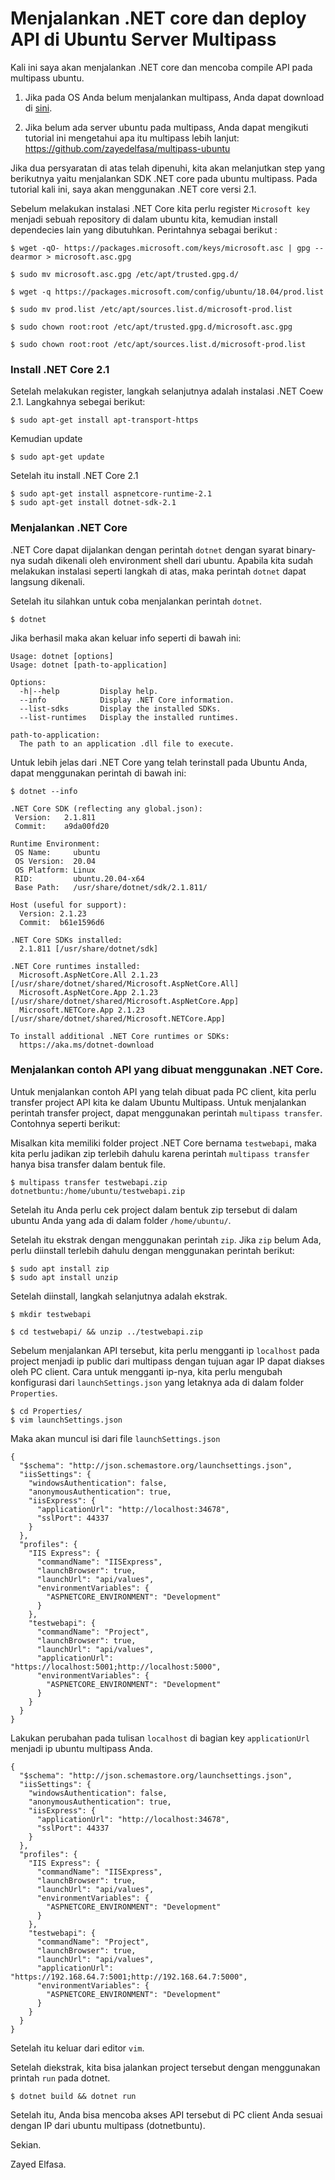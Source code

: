 # Menjalankan .NET core dan deploy API di Ubuntu Server Multipass

Kali ini saya akan menjalankan .NET core dan mencoba compile API pada multipass ubuntu.

1. Jika pada OS Anda belum menjalankan multipass, Anda dapat download di [sini](https://multipass.run/).

2. Jika belum ada server ubuntu pada multipass, Anda dapat mengikuti tutorial ini mengetahui apa itu multipass lebih lanjut:
https://github.com/zayedelfasa/multipass-ubuntu

Jika dua persyaratan di atas telah dipenuhi, kita akan melanjutkan step yang berikutnya yaitu menjalankan SDK .NET core pada ubuntu multipass.
Pada tutorial kali ini, saya akan menggunakan .NET core versi 2.1.

Sebelum melakukan instalasi .NET Core kita perlu register `Microsoft key` menjadi sebuah repository di dalam ubuntu kita, kemudian install dependecies lain yang dibutuhkan. Perintahnya sebagai berikut : 

```
$ wget -qO- https://packages.microsoft.com/keys/microsoft.asc | gpg --dearmor > microsoft.asc.gpg

$ sudo mv microsoft.asc.gpg /etc/apt/trusted.gpg.d/

$ wget -q https://packages.microsoft.com/config/ubuntu/18.04/prod.list 

$ sudo mv prod.list /etc/apt/sources.list.d/microsoft-prod.list

$ sudo chown root:root /etc/apt/trusted.gpg.d/microsoft.asc.gpg

$ sudo chown root:root /etc/apt/sources.list.d/microsoft-prod.list
```
### Install .NET Core 2.1

Setelah melakukan register, langkah selanjutnya adalah instalasi .NET Coew 2.1. Langkahnya sebegai berikut:

```
$ sudo apt-get install apt-transport-https
```

Kemudian update
```
$ sudo apt-get update
```

Setelah itu install .NET Core 2.1
```
$ sudo apt-get install aspnetcore-runtime-2.1
$ sudo apt-get install dotnet-sdk-2.1
```

### Menjalankan .NET Core

.NET Core dapat dijalankan dengan perintah `dotnet` dengan syarat binary-nya sudah dikenali oleh environment shell dari ubuntu. 
Apabila kita sudah melakukan instalasi seperti langkah di atas, maka perintah `dotnet` dapat langsung dikenali.

Setelah itu silahkan untuk coba menjalankan perintah `dotnet`.
```
$ dotnet
```

Jika berhasil maka akan keluar info seperti di bawah ini: 
```
Usage: dotnet [options]
Usage: dotnet [path-to-application]

Options:
  -h|--help         Display help.
  --info            Display .NET Core information.
  --list-sdks       Display the installed SDKs.
  --list-runtimes   Display the installed runtimes.

path-to-application:
  The path to an application .dll file to execute.
```

Untuk lebih jelas dari .NET Core yang telah terinstall pada Ubuntu Anda, dapat menggunakan perintah di bawah ini: 
```
$ dotnet --info
```
```
.NET Core SDK (reflecting any global.json):
 Version:   2.1.811
 Commit:    a9da00fd20

Runtime Environment:
 OS Name:     ubuntu
 OS Version:  20.04
 OS Platform: Linux
 RID:         ubuntu.20.04-x64
 Base Path:   /usr/share/dotnet/sdk/2.1.811/

Host (useful for support):
  Version: 2.1.23
  Commit:  b61e1596d6

.NET Core SDKs installed:
  2.1.811 [/usr/share/dotnet/sdk]

.NET Core runtimes installed:
  Microsoft.AspNetCore.All 2.1.23 [/usr/share/dotnet/shared/Microsoft.AspNetCore.All]
  Microsoft.AspNetCore.App 2.1.23 [/usr/share/dotnet/shared/Microsoft.AspNetCore.App]
  Microsoft.NETCore.App 2.1.23 [/usr/share/dotnet/shared/Microsoft.NETCore.App]

To install additional .NET Core runtimes or SDKs:
  https://aka.ms/dotnet-download
```

### Menjalankan contoh API yang dibuat menggunakan .NET Core.
Untuk menjalankan contoh API yang telah dibuat pada PC client, kita perlu transfer project API kita ke dalam Ubuntu Multipass. 
Untuk menjalankan perintah transfer project, dapat menggunakan perintah `multipass transfer`. Contohnya seperti berikut: 

Misalkan kita memiliki folder project .NET Core bernama `testwebapi`, maka kita perlu jadikan zip terlebih dahulu karena perintah `multipass transfer` hanya bisa transfer dalam bentuk file.

```
$ multipass transfer testwebapi.zip dotnetbuntu:/home/ubuntu/testwebapi.zip
```

Setelah itu Anda perlu cek project dalam bentuk zip tersebut di dalam ubuntu Anda yang ada di dalam folder `/home/ubuntu/`. 

Setelah itu ekstrak dengan menggunakan perintah `zip`. Jika `zip`  belum Ada, perlu diinstall terlebih dahulu dengan menggunakan perintah berikut: 

```
$ sudo apt install zip
$ sudo apt install unzip
```

Setelah diinstall, langkah selanjutnya adalah ekstrak. 
```
$ mkdir testwebapi

$ cd testwebapi/ && unzip ../testwebapi.zip
```
Sebelum menjalankan API tersebut, kita perlu mengganti ip `localhost` pada project menjadi ip public dari multipass dengan tujuan agar IP dapat diakses oleh PC client.
Cara untuk mengganti ip-nya, kita perlu mengubah konfigurasi dari `launchSettings.json` yang letaknya ada di dalam folder `Properties`.

```
$ cd Properties/
$ vim launchSettings.json
```

Maka akan muncul isi dari file `launchSettings.json`
```
{
  "$schema": "http://json.schemastore.org/launchsettings.json",
  "iisSettings": {
    "windowsAuthentication": false, 
    "anonymousAuthentication": true, 
    "iisExpress": {
      "applicationUrl": "http://localhost:34678",
      "sslPort": 44337
    }
  },
  "profiles": {
    "IIS Express": {
      "commandName": "IISExpress",
      "launchBrowser": true,
      "launchUrl": "api/values",
      "environmentVariables": {
        "ASPNETCORE_ENVIRONMENT": "Development"
      }
    },
    "testwebapi": {
      "commandName": "Project",
      "launchBrowser": true,
      "launchUrl": "api/values",
      "applicationUrl": "https://localhost:5001;http://localhost:5000",
      "environmentVariables": {
        "ASPNETCORE_ENVIRONMENT": "Development"
      }
    }
  }
}
```

Lakukan perubahan pada tulisan `localhost` di bagian key `applicationUrl` menjadi ip ubuntu multipass Anda.
```
{
  "$schema": "http://json.schemastore.org/launchsettings.json",
  "iisSettings": {
    "windowsAuthentication": false, 
    "anonymousAuthentication": true, 
    "iisExpress": {
      "applicationUrl": "http://localhost:34678",
      "sslPort": 44337
    }
  },
  "profiles": {
    "IIS Express": {
      "commandName": "IISExpress",
      "launchBrowser": true,
      "launchUrl": "api/values",
      "environmentVariables": {
        "ASPNETCORE_ENVIRONMENT": "Development"
      }
    },
    "testwebapi": {
      "commandName": "Project",
      "launchBrowser": true,
      "launchUrl": "api/values",
      "applicationUrl": "https://192.168.64.7:5001;http://192.168.64.7:5000",
      "environmentVariables": {
        "ASPNETCORE_ENVIRONMENT": "Development"
      }
    }
  }
}
```

Setelah itu keluar dari editor `vim`.

Setelah diekstrak, kita bisa jalankan project tersebut dengan menggunakan printah `run` pada dotnet.
```
$ dotnet build && dotnet run
```

Setelah itu, Anda bisa mencoba akses API tersebut di PC client Anda sesuai dengan IP dari ubuntu multipass (dotnetbuntu).

Sekian. 

Zayed Elfasa.